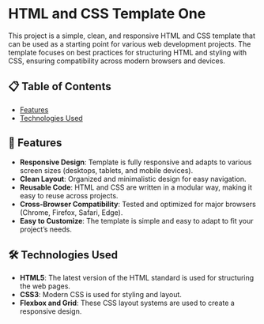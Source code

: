 
# HTML and CSS Template One

This project is a simple, clean, and responsive HTML and CSS template that can be used as a starting point for various web development projects. The template focuses on best practices for structuring HTML and styling with CSS, ensuring compatibility across modern browsers and devices.

## 📋 Table of Contents

- [Features](#features)
- [Technologies Used](#technologies-used)




## 🎨 Features

- **Responsive Design**: Template is fully responsive and adapts to various screen sizes (desktops, tablets, and mobile devices).
- **Clean Layout**: Organized and minimalistic design for easy navigation.
- **Reusable Code**: HTML and CSS are written in a modular way, making it easy to reuse across projects.
- **Cross-Browser Compatibility**: Tested and optimized for major browsers (Chrome, Firefox, Safari, Edge).
- **Easy to Customize**: The template is simple and easy to adapt to fit your project’s needs.

## 🛠️ Technologies Used

- **HTML5**: The latest version of the HTML standard is used for structuring the web pages.
- **CSS3**: Modern CSS is used for styling and layout.
- **Flexbox and Grid**: These CSS layout systems are used to create a responsive design.
  

